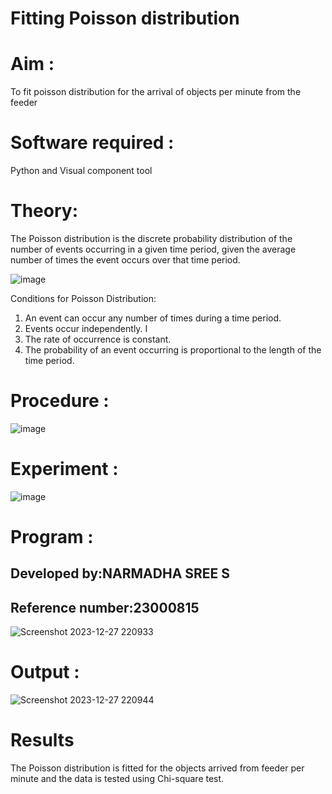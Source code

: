 # Fitting Poisson  distribution
# Aim : 

To fit poisson distribution for the arrival of objects per minute from the feeder

# Software required :  

Python and Visual component tool

# Theory:

The Poisson distribution is the discrete probability distribution of the number of events occurring in a given time period, given the average number of times the event occurs over that time period.

![image](https://user-images.githubusercontent.com/104613195/166248326-fd042076-8b0b-40c4-8b11-1d8e8fcb74db.png)

 Conditions for Poisson Distribution:

1. An event can occur any number of times during a time period.
2. Events occur independently. I
3. The rate of occurrence is constant.
4. The probability of an event occurring is proportional to the length of the time period. 
 
# Procedure :

![image](https://user-images.githubusercontent.com/104613195/166251988-d0c53205-6080-4f7b-ae4c-398178586637.png)

# Experiment :

![image](https://user-images.githubusercontent.com/103921593/230282876-f4a5afbf-cac1-4648-a1b0-c78840638a8e.png)


# Program :
## Developed by:NARMADHA SREE S
## Reference number:23000815
![Screenshot 2023-12-27 220933](https://github.com/Narmadhasree48/Poisson_distribution/assets/144979451/a884734e-8946-49b6-81b0-0856c01917f4)


# Output : 

![Screenshot 2023-12-27 220944](https://github.com/Narmadhasree48/Poisson_distribution/assets/144979451/f686a3c8-c8f1-44fa-846a-89d60a6f907c)


# Results

The Poisson distribution is fitted for the objects arrived from feeder per minute and the data is tested using Chi-square test. 
 

